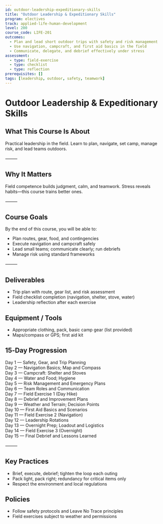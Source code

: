 ```yaml
---
id: outdoor-leadership-expeditionary-skills
title: "Outdoor Leadership & Expeditionary Skills"
program: electives
track: applied-life-human-development
level: 200
course_code: LIFE-201
outcomes:
  - Plan and lead short outdoor trips with safety and risk management
  - Use navigation, campcraft, and first aid basics in the field
  - Communicate, delegate, and debrief effectively under stress
assessment:
  - type: field-exercise
  - type: checklist
  - type: reflection
prerequisites: []
tags: [leadership, outdoor, safety, teamwork]
---
```


# Outdoor Leadership & Expeditionary Skills

## What This Course Is About
Practical leadership in the field. Learn to plan, navigate, set camp, manage risk, and lead teams outdoors.

⸻

## Why It Matters
Field competence builds judgment, calm, and teamwork. Stress reveals habits—this course trains better ones.

⸻

## Course Goals
By the end of this course, you will be able to:
- Plan routes, gear, food, and contingencies
- Execute navigation and campcraft safely
- Lead small teams; communicate clearly; run debriefs
- Manage risk using standard frameworks

⸻

## Deliverables
- Trip plan with route, gear list, and risk assessment
- Field checklist completion (navigation, shelter, stove, water)
- Leadership reflection after each exercise

## Equipment / Tools
- Appropriate clothing, pack, basic camp gear (list provided)
- Maps/compass or GPS; first aid kit

## 15‑Day Progression
Day 1 — Safety, Gear, and Trip Planning  
Day 2 — Navigation Basics; Map and Compass  
Day 3 — Campcraft: Shelter and Stoves  
Day 4 — Water and Food; Hygiene  
Day 5 — Risk Management and Emergency Plans  
Day 6 — Team Roles and Communication  
Day 7 — Field Exercise 1 (Day Hike)  
Day 8 — Debrief and Improvement Plans  
Day 9 — Weather and Terrain; Decision Points  
Day 10 — First Aid Basics and Scenarios  
Day 11 — Field Exercise 2 (Navigation)  
Day 12 — Leadership Rotations  
Day 13 — Overnight Prep; Loadout and Logistics  
Day 14 — Field Exercise 3 (Overnight)  
Day 15 — Final Debrief and Lessons Learned  

⸻

## Key Practices
- Brief, execute, debrief; tighten the loop each outing
- Pack light, pack right; redundancy for critical items only
- Respect the environment and local regulations

## Policies
- Follow safety protocols and Leave No Trace principles
- Field exercises subject to weather and permissions

